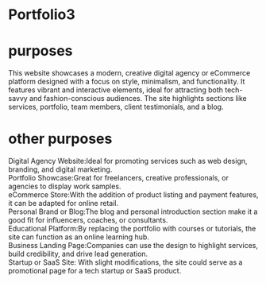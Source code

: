# Portfolio3
# purposes<br>
This website showcases a modern, creative digital agency or eCommerce platform designed with a focus on style, minimalism, and functionality. It features vibrant and interactive elements, ideal for attracting both tech-savvy and fashion-conscious audiences. The site highlights sections like services, portfolio, team members, client testimonials, and a blog.<br>
# other purposes<br>
Digital Agency Website:Ideal for promoting services such as web design, branding, and digital marketing.<br>
Portfolio Showcase:Great for freelancers, creative professionals, or agencies to display work samples.<br>
eCommerce Store:With the addition of product listing and payment features, it can be adapted for online retail.<br>
Personal Brand or Blog:The blog and personal introduction section make it a good fit for influencers, coaches, or consultants.<br>
Educational Platform:By replacing the portfolio with courses or tutorials, the site can function as an online learning hub.<br>
Business Landing Page:Companies can use the design to highlight services, build credibility, and drive lead generation.<br>
Startup or SaaS Site: With slight modifications, the site could serve as a promotional page for a tech startup or SaaS product.<br>
